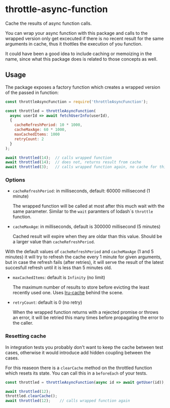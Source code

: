 # throttle-async-function

Cache the results of async function calls.

You can wrap your async function with this package and calls to the
wrapped version only get excecuted if there is no recent result for the same arguments in
cache, thus it thottles the execution of you function.

It could have been a good idea to include caching or memoizing in the name, since what
this package does is related to those concepts as well.

## Usage

The package exposes a factory function which creates a wrapped version of the passed in
function:

```js
const throttleAsyncFunction = require('throttleAsyncFunction');

const throttled = throttleAsyncFunction(
  async userId => await fetchUserInfo(userId),
  {
    cacheRefreshPeriod: 10 * 1000,
    cacheMaxAge: 60 * 1000,
    maxCachedItems: 1000
    retryCount: 2
  }
);

await throttled(14);  // calls wrapped function
await throttled(14);  // does not, returns result from cache
await throttled(3);   // calls wrapped function again, no cache for this argument
```

### Options

- `cacheRefreshPeriod`: in milliseconds, default: 60000 millisecond (1 minute)

  The wrapped function will be called at most after this much wait with the same parameter.
  Similar to the `wait` paramters of lodash\`s `throttle` function.

- `cacheMaxAge`: in milliseconds, default is 300000 millisecond (5 minutes)

  Cached result will expire when they are oldar than this value. Should be a larger value than `cacheRefreshPeriod`.

With the default values of `cacheRefreshPeriod` and `cacheMaxAge` (1 and 5 minutes)
it will try to refresh the cache every 1 minute for given arguments, but in case
the refresh fails (after retries), it will serve the result of the latest
succesfull refresh until it is less than 5 minutes old.

- `maxCachedItems`: default is `Infinity` (no limit)

  The maximum number of results to store before evicting the least recently used one.
  Uses [lru-cache](https://www.npmjs.com/package/lru-cache) behind the scene.

- `retryCount`: default is 0 (no retry)

  When the wrapped function returns with a rejected promise or throws an error, it will
  be retried this many times before propagating the error to the caller.


### Resetting cache

In integration tests you probably don't want to keep the cache between test cases,
otherwise it would introduce add hidden coupling between the cases.

For this reaseon there is a `clearCache` method on the throttled function which resets its
state. You can call this in a `beforeEach` of your tests.

```js
const throttled = throttleAsyncFunction(async id => await getUser(id));

await throttled(12);
throttled.clearCache();
await throttled(12);    // calls wrapped function again
```